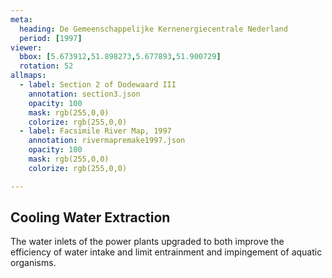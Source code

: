 ```yaml
---
meta:
  heading: De Gemeenschappelijke Kernenergiecentrale Nederland
  period: [1997]
viewer:
  bbox: [5.673912,51.898273,5.677893,51.900729]
  rotation: 52
allmaps:
  - label: Section 2 of Dodewaard III
    annotation: section3.json
    opacity: 100
    mask: rgb(255,0,0)
    colorize: rgb(255,0,0)
  - label: Facsimile River Map, 1997
    annotation: rivermapremake1997.json
    opacity: 100
    mask: rgb(255,0,0)
    colorize: rgb(255,0,0)

---
```


## Cooling Water Extraction

The water inlets of the power plants upgraded to both improve the efficiency of water intake and limit entrainment and impingement of aquatic organisms.
